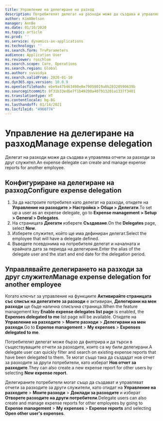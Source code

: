 ```yaml
---
title: Управление на делегиране на разход
description: Потребителят делегат на разходи може да създава и управлява отчети за разходи за друг служител в организацията.
author: KimANelson
manager: AnnBe
ms.date: 01/10/2020
ms.topic: article
ms.prod: ''
ms.service: dynamics-ax-applications
ms.technology: ''
ms.search.form: TrvParameters
audience: Application User
ms.reviewer: roschlom
ms.search.scope: Core, Operations
ms.search.region: Global
ms.author: suvaidya
ms.search.validFrom: 2020-01-10
ms.dyn365.ops.version: 10.0.9
ms.openlocfilehash: ebe9a47b463498e8e79058019a0b28320590639b
ms.sourcegitcommit: 9f31b33ed6e7f1b49200a407913201a1337f3401
ms.translationtype: HT
ms.contentlocale: bg-BG
ms.lasthandoff: 01/14/2021
ms.locfileid: "4960774"
---
```

# <a name="manage-expense-delegation"></a><span data-ttu-id="df8fa-103">Управление на делегиране на разход</span><span class="sxs-lookup"><span data-stu-id="df8fa-103">Manage expense delegation</span></span>

<span data-ttu-id="df8fa-104">Делегат на разходи може да създава и управлява отчети за разходи за друг служител.</span><span class="sxs-lookup"><span data-stu-id="df8fa-104">An expense delegate can create and manage expense reports for another employee.</span></span>

## <a name="configure-expense-delegation"></a><span data-ttu-id="df8fa-105">Конфигуриране на делегиране на разход</span><span class="sxs-lookup"><span data-stu-id="df8fa-105">Configure expense delegation</span></span>

1. <span data-ttu-id="df8fa-106">За да настроите потребител като делегат на разходи, отидете на **Управление на разходите > Настройка > Общи > Делегати**.</span><span class="sxs-lookup"><span data-stu-id="df8fa-106">To set up a user as an expense delegate, go to **Expense management > Setup > General > Delegates**.</span></span>
2. <span data-ttu-id="df8fa-107">На страницата **Деегати** изберете **Създаване**.</span><span class="sxs-lookup"><span data-stu-id="df8fa-107">On the **Delegates** page, select **New**.</span></span>
3. <span data-ttu-id="df8fa-108">Изберете служител, който ще има дефиниран делегат.</span><span class="sxs-lookup"><span data-stu-id="df8fa-108">Select the employee that will have a delegate defined.</span></span> 
4. <span data-ttu-id="df8fa-109">Въведете псевдонима на потребителя делегат и началната и крайната дата за периода на делегиране.</span><span class="sxs-lookup"><span data-stu-id="df8fa-109">Enter the alias of the delegate user and the start and end date for the delegation period.</span></span>

## <a name="manage-expense-delegation-for-another-employee"></a><span data-ttu-id="df8fa-110">Управлявайте делегирането на разходи за друг служител</span><span class="sxs-lookup"><span data-stu-id="df8fa-110">Manage expense delegation for another employee</span></span>

<span data-ttu-id="df8fa-111">Когато ключът за управление на функциите **Активирайте страницата със списък на делегатите за разходи** е активиран, **Делегирани на мен разходи** ще бъде налична списъчна страница.</span><span class="sxs-lookup"><span data-stu-id="df8fa-111">When the feature management key **Enable expense delegates list page** is enabled, the **Expenses delegated to me** list page will be available.</span></span> <span data-ttu-id="df8fa-112">Отидете на **Управление на разходите** > **Моите разходи** > **Делегирани на мен разходи**.</span><span class="sxs-lookup"><span data-stu-id="df8fa-112">Go to **Expense management** > **My expenses** > **Expenses delegated to me**.</span></span>

<span data-ttu-id="df8fa-113">Потребителят делегат може бързо да филтрира и да търси в съществуващите отчети за разходите, които са му били делегирани.</span><span class="sxs-lookup"><span data-stu-id="df8fa-113">A delegate user can quickly filter and search on existing expense reports that have been delegated to them.</span></span> <span data-ttu-id="df8fa-114">Те могат също така да създадат нов отчет за разходите за други потребители, като изберат **Нов отчет за разходите**.</span><span class="sxs-lookup"><span data-stu-id="df8fa-114">They can also create a new expense report for other users by selecting **New expense report**.</span></span>

<span data-ttu-id="df8fa-115">Делегираните потребители могат също да създават и управляват отчети за разходите за други служители, като отидат на **Управление на разходите** > **Моите разходи** > **Доклади за разходите** и изберат **Отворете разходите на други потребители**.</span><span class="sxs-lookup"><span data-stu-id="df8fa-115">Delegate users can also create and manage expense reports for other employees by going to **Expense management** > **My expenses** > **Expense reports** and selecting **Open other user's expenses**.</span></span>

